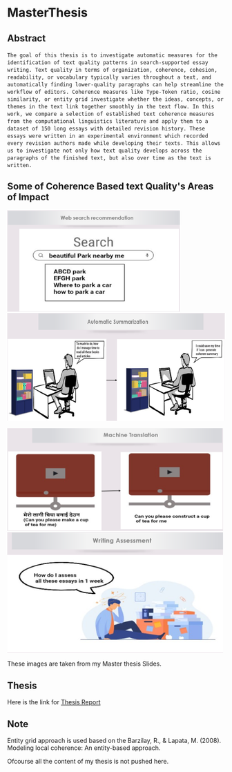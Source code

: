 # MasterThesis 

## Abstract

`The goal of this thesis is to investigate automatic measures for the identification of text quality patterns in search-supported
essay writing. Text quality in terms of organization, coherence, cohesion, readability, or vocabulary typically varies throughout
a text, and automatically finding lower-quality paragraphs can help streamline the workflow of editors. Coherence measures
like Type-Token ratio, cosine similarity, or entity grid investigate whether the ideas, concepts, or themes in the text link together
smoothly in the text flow. In this work, we compare a selection of established text coherence measures from the computational
linguistics literature and apply them to a dataset of 150 long essays with detailed revision history. These essays were written
in an experimental environment which recorded every revision authors made while developing their texts. This allows us
to investigate not only how text quality develops across the paragraphs of the finished text, but also over time as the text is
written.`

## Some of Coherence Based text Quality's Areas of Impact



<p float="left">
  <img src="Images/1.png" width="400" >
  <img src="Images/2.png" width="550"  height="250">  
  
</p>

<p float="left">
  <img src="Images/3.png" width="500"> 
  <img src="Images/4.png" width="500" >  
  
</p>


These images are taken from my Master thesis Slides.


## Thesis 

Here is the link for [Thesis Report](https://github.com/khadayatbibek/MasterThesis/blob/master/ThesisReport/KhadayatBibekMastersThesis.pdf)

## Note 
Entity grid approach is used based on the Barzilay, R., & Lapata, M. (2008). Modeling local coherence: An entity-based approach.

Ofcourse all the content of my thesis is not pushed here.
